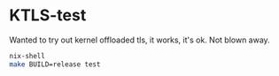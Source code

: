 # KTLS-test
Wanted to try out kernel offloaded tls, it works, it's ok. Not blown away.

```bash
nix-shell
make BUILD=release test
```